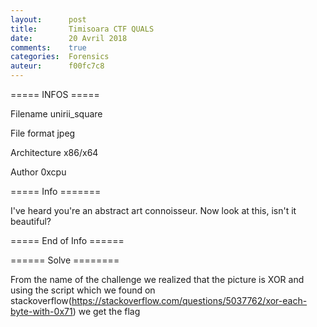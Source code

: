 ```yaml
---
layout:      post
title:       Timisoara CTF QUALS
date:        20 Avril 2018
comments:    true
categories:  Forensics
auteur:      f00fc7c8
---
```


===== INFOS ===== 

Filename                 unirii_square

File format              jpeg

Architecture             x86/x64

Author                   0xcpu 

===== Info =======

 I've heard you're an abstract art connoisseur. Now look at this, isn't it beautiful?
 
===== End of Info ======


====== Solve ========

From the name of the challenge we realized that the picture is XOR and using the script which we found on stackoverflow(https://stackoverflow.com/questions/5037762/xor-each-byte-with-0x71) we get the flag
